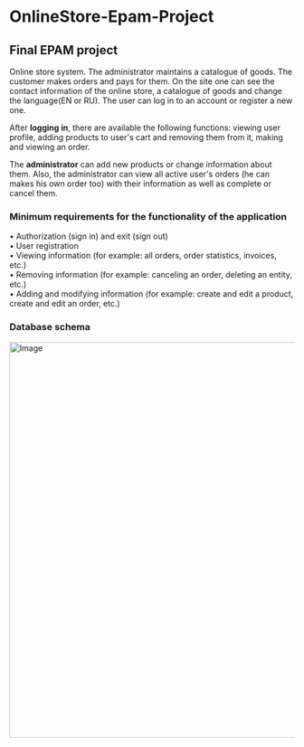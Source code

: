 # OnlineStore-Epam-Project
## Final EPAM project ##

Online store system. The administrator maintains a catalogue of goods. The customer makes orders and pays for them. On the site one can see the contact information of the online store, a catalogue of goods and change the language(EN or RU). The user can log in to an account or register a new one.

After **logging in**, there are available the following functions: viewing user profile, adding products to user's cart and removing them from it, making and viewing an order.

The **administrator** can add new products or change information about them. Also, the administrator can view all active user's orders (he can makes his own order too) with their information as well as complete or cancel them.





### Minimum requirements for the functionality of the application ###

• Authorization (sign in) and exit (sign out)  
• User registration  
• Viewing information (for example: all orders, order statistics, invoices, etc.)  
• Removing information (for example: canceling an order, deleting an entity, etc.)  
• Adding and modifying information (for example: create and edit a product, create and edit an order, etc.)

### Database schema ###

<img alt="Image" height="700" src="D:\IntellijProjects\OnlineStore\src\main\webapp\static\images\database-schema.png" title="Image" width="800"/>
